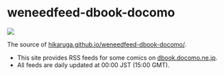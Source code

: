 # weneedfeed-dbook-docomo

[![](https://github.com/hikaruga/weneedfeed-dbook-docomo/workflows/publish/badge.svg)](https://github.com/hikaruga/weneedfeed-dbook-docomo/actions?query=workflow%3Apublish)

The source of [hikaruga.github.io/weneedfeed-dbook-docomo/](https://hikaruga.github.io/weneedfeed-dbook-docomo/).

- This site provides RSS feeds for some comics on [dbook.docomo.ne.jp](https://dbook.docomo.ne.jp).
- All feeds are daily updated at 00:00 JST (15:00 GMT).
